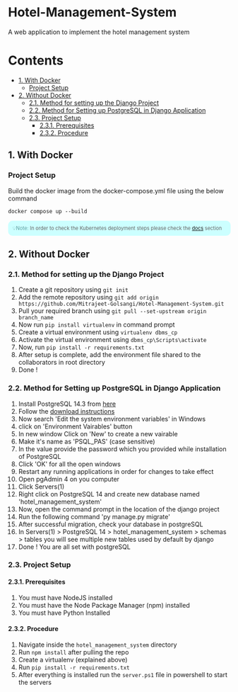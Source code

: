 # Hotel-Management-System <!-- omit in toc -->

A web application to implement the hotel management system

# Contents <!-- omit in toc -->

- [1. With Docker](#1-with-docker)
  - [Project Setup](#project-setup)
- [2. Without Docker](#2-without-docker)
  - [2.1. Method for setting up the Django Project](#21-method-for-setting-up-the-django-project)
  - [2.2. Method for Setting up PostgreSQL in Django Application](#22-method-for-setting-up-postgresql-in-django-application)
  - [2.3. Project Setup](#23-project-setup)
    - [2.3.1. Prerequisites](#231-prerequisites)
    - [2.3.2. Procedure](#232-procedure)

## 1. With Docker

### Project Setup

Build the docker image from the docker-compose.yml file using the below command

```
docker compose up --build
```

<div style="background-color: #CCFFFF; padding:10px; border-radius:10px;font-size:0.8em;">
  <span style="color: #5F9EA0">💡Note: </span>
  <span style="color: #666666">In order to check the Kubernetes deployment steps please check the <a href="./docs/Readme.md">docs</a> section</span>
</div>

## 2. Without Docker

### 2.1. Method for setting up the Django Project

1. Create a git repository using `git init`
2. Add the remote repository using `git add origin https://github.com/Mitrajeet-Golsangi/Hotel-Management-System.git`
3. Pull your required branch using `git pull --set-upstream origin branch_name`
4. Now run `pip install virtualenv` in command prompt
5. Create a virtual environment using `virtualenv dbms_cp`
6. Activate the virtual environment using `dbms_cp\Scripts\activate`
7. Now, run `pip install -r requirements.txt`
8. After setup is complete, add the environment file shared to the collaborators in root directory
9. Done !

### 2.2. Method for Setting up PostgreSQL in Django Application

1. Install PostgreSQL 14.3 from [here](https://www.enterprisedb.com/downloads/postgres-postgresql-downloads)
2. Follow the [download instructions](https://www.enterprisedb.com/docs/supported-open-source/postgresql/installer/02_installing_postgresql_with_the_graphical_installation_wizard/01_invoking_the_graphical_installer/)
3. Now search 'Edit the system environment variables' in Windows
4. click on 'Environment Vairables' button
5. In new window Click on 'New' to create a new vairable
6. Make it's name as 'PSQL_PAS' (case sensitive)
7. In the value provide the password which you provided while installation of PostgreSQL
8. Click 'OK' for all the open windows
9. Restart any running applications in order for changes to take effect
10. Open pgAdmin 4 on you computer
11. Click Servers(1)
12. Right click on PostgreSQL 14 and create new database named 'hotel_management_system'
13. Now, open the command prompt in the location of the django project
14. Run the following command 'py manage.py migrate'
15. After successful migration, check your database in postgreSQL
16. In Servers(1) > PostgreSQL 14 > hotel_management_system > schemas > tables you will see multiple new tables used by default by django
17. Done ! You are all set with postgreSQL

### 2.3. Project Setup

#### 2.3.1. Prerequisites

1. You must have NodeJS installed
2. You must have the Node Package Manager (npm) installed
3. You must have Python Installed

#### 2.3.2. Procedure

1. Navigate inside the `hotel_management_system` directory
2. Run `npm install` after pulling the repo
3. Create a virtualenv (explained above)
4. Run `pip install -r requirements.txt`
5. After everything is installed run the `server.ps1` file in powershell to start the servers
